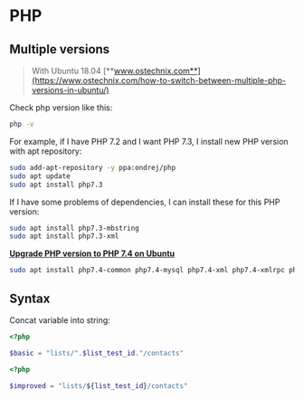 # PHP

## Multiple versions

> With Ubuntu 18.04
> [**www.ostechnix.com**](https://www.ostechnix.com/how-to-switch-between-multiple-php-versions-in-ubuntu/)

Check php version like this:

```bash
php -v
```

For example, if I have PHP 7.2 and I want PHP 7.3, I install new PHP version with apt repository:

```bash
sudo add-apt-repository -y ppa:ondrej/php
sudo apt update
sudo apt install php7.3
```

If I have some problems of dependencies, I can install these for this PHP version:

```bash
sudo apt install php7.3-mbstring
sudo apt install php7.3-xml
```

[**Upgrade PHP version to PHP 7.4 on Ubuntu**](https://www.cloudbooklet.com/upgrade-php-version-to-php-7-4-on-ubuntu/)

```bash
sudo apt install php7.4-common php7.4-mysql php7.4-xml php7.4-xmlrpc php7.4-curl php7.4-gd php7.4-imagick php7.4-cli php7.4-dev php7.4-imap php7.4-mbstring php7.4-opcache php7.4-soap php7.4-zip php7.4-intl -y
```

## Syntax

Concat variable into string:

```php
<?php

$basic = "lists/".$list_test_id."/contacts"
```

```php
<?php

$improved = "lists/${list_test_id}/contacts"
```